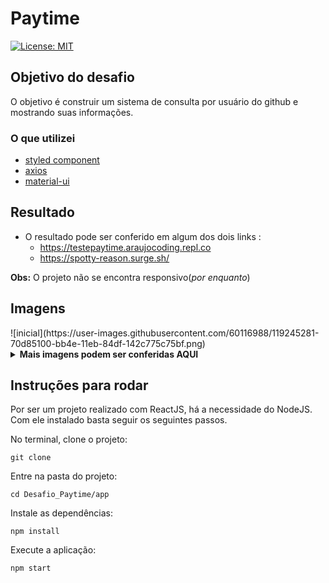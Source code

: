 # Paytime
[![License: MIT](https://img.shields.io/badge/License-MIT-yellow.svg)](https://github.com/Pereira-Araujo/users-api/blob/main/LICENSE.md)

## Objetivo do desafio
O objetivo é construir um sistema de consulta por usuário do github e mostrando suas informações.

### O que utilizei
- [styled component](https://styled-components.com/)
- [axios](https://axios-http.com/)
- [material-ui](https://material-ui.com/pt/)
## Resultado
- O resultado pode ser conferido em algum dos dois links : 
  - https://testepaytime.araujocoding.repl.co
  - https://spotty-reason.surge.sh/

**Obs:** O projeto não se encontra responsivo(*por enquanto*)
<h2>Imagens</h2> 
![inicial](https://user-images.githubusercontent.com/60116988/119245281-70d85100-bb4e-11eb-84df-142c775c75bf.png)


<details>
  <summary><b>Mais imagens podem ser conferidas AQUI</b> </summary>
  
![inicial](https://user-images.githubusercontent.com/60116988/119245281-70d85100-bb4e-11eb-84df-142c775c75bf.png)
  
![search](https://user-images.githubusercontent.com/60116988/119245283-73d34180-bb4e-11eb-8519-f229cc9c8501.png)

![modal](https://user-images.githubusercontent.com/60116988/119245285-759d0500-bb4e-11eb-9100-bb91507df5b0.png)


</details>

## Instruções para rodar
Por ser um projeto realizado com ReactJS, há a necessidade do NodeJS. Com ele instalado basta seguir os seguintes passos.

No terminal, clone o projeto:
```
git clone 
```

Entre na pasta do projeto:
```
cd Desafio_Paytime/app
```

Instale as dependências:
```
npm install
```

Execute a aplicação:
```
npm start 
```

